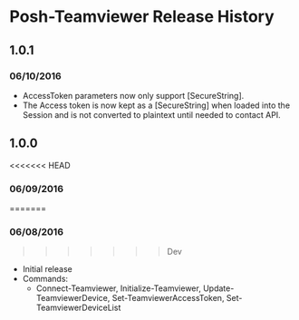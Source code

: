 # Posh-Teamviewer Release History

## 1.0.1
### 06/10/2016

- AccessToken parameters now only support [SecureString].
- The Access token is now kept as a [SecureString] when loaded into the Session and is not converted to plaintext until needed to contact API.

## 1.0.0
<<<<<<< HEAD
### 06/09/2016
=======
### 06/08/2016
>>>>>>> Dev

- Initial release
- Commands:
    - Connect-Teamviewer, Initialize-Teamviewer, Update-TeamviewerDevice, Set-TeamviewerAccessToken, Set-TeamviewerDeviceList
